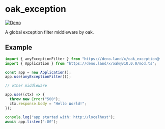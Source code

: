 # oak_exception

[![Deno](https://github.com/jiawei397/oak_exception/actions/workflows/deno.yml/badge.svg)](https://github.com/jiawei397/oak_exception/actions/workflows/deno.yml)

A global exception filter middleware by oak.

## Example

```typescript
import { anyExceptionFilter } from "https://deno.land/x/oak_exception@v0.2.1/mod.ts";
import { Application } from "https://deno.land/x/oak@v10.0.0/mod.ts";

const app = new Application();
app.use(anyExceptionFilter());

// other middleware

app.use((ctx) => {
  throw new Error("500");
  ctx.response.body = "Hello World!";
});

console.log("app started with: http://localhost");
await app.listen(":80");
```
